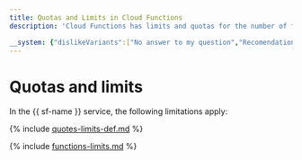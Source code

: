 ```yaml
---
title: Quotas and Limits in Cloud Functions
description: 'Cloud Functions has limits and quotas for the number of functions, the number of instances of one function in each AZ, the number of simultaneous calls of all functions in each AZ. You will learn more about the restrictions in the service in this article.'

__system: {"dislikeVariants":["No answer to my question","Recomendations didn't help","The content doesn't match title","Other"]}
---
```



# Quotas and limits

In the {{ sf-name }} service, the following limitations apply:

{% include [quotes-limits-def.md](../../_includes/quotes-limits-def.md) %}

{% include [functions-limits.md](../../_includes/functions-limits.md) %}

